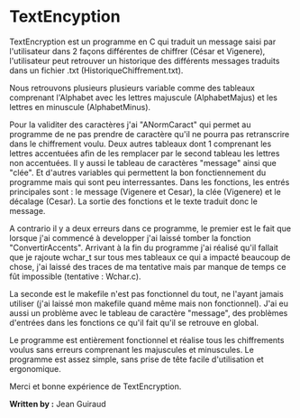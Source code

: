# TextEncyption 

TextEncryption est un programme en C qui traduit un message saisi par l'utilisateur dans 2 façons différentes de chiffrer (César et Vigenere), l'utilisateur peut retrouver un historique des différents messages traduits dans un fichier .txt (HistoriqueChiffrement.txt).

Nous retrouvons plusieurs plusieurs variable comme des tableaux comprenant l'Alphabet avec les lettres majuscule (AlphabetMajus) et les lettres en minuscule (AlphabetMinus).

Pour la validiter des caractères j'ai "ANormCaract" qui permet au programme de ne pas prendre de caractère qu'il ne pourra pas retranscrire
dans le chiffrement voulu. Deux autres tableaux dont 1 comprenant les lettres accentuées afin de les remplacer par le second tableau les lettres non accentuées.
Il y aussi le tableau de caractères "message" ainsi que "clée". Et d'autres variables qui permettent la bon fonctiennement du programme mais qui sont peu interressantes.
Dans les fonctions, les entrés principales sont : le message (Vigenere et Cesar), la clée (Vigenere) et le décalage (Cesar).
La sortie des fonctions et le texte traduit donc le message.

A contrario il y a deux erreurs dans ce programme, le premier est le fait que lorsque j'ai commencé à developper j'ai laissé tomber la fonction "ConvertirAccents". 
Arrivant à la fin du programme j'ai réalisé qu'il fallait que je rajoute wchar_t sur tous mes tableaux ce qui a impacté beaucoup de chose, j'ai laissé des traces de ma tentative mais par manque de temps ce fût impossible (tentative : Wchar.c).

La seconde est le makefile n'est pas fonctionnel du tout, ne l'ayant jamais utiliser (j'ai laissé mon makefile quand même mais non fonctionnel).
J'ai eu aussi un problème avec le tableau de caractère "message", des problèmes d'entrées dans les fonctions ce qu'il fait qu'il se retrouve en global.

Le programme est entièrement fonctionnel et réalise tous les chiffrements voulus sans erreurs comprenant les majuscules et minuscules.
Le programme est assez simple, sans prise de tête facile d'utilisation et ergonomique.

Merci et bonne expérience de TextEncryption.

**Written by :** Jean Guiraud
